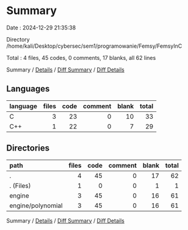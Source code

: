# Summary

Date : 2024-12-29 21:35:38

Directory /home/kali/Desktop/cybersec/sem1/programowanie/Femsy/FemsyInC

Total : 4 files,  45 codes, 0 comments, 17 blanks, all 62 lines

Summary / [Details](details.md) / [Diff Summary](diff.md) / [Diff Details](diff-details.md)

## Languages
| language | files | code | comment | blank | total |
| :--- | ---: | ---: | ---: | ---: | ---: |
| C | 3 | 23 | 0 | 10 | 33 |
| C++ | 1 | 22 | 0 | 7 | 29 |

## Directories
| path | files | code | comment | blank | total |
| :--- | ---: | ---: | ---: | ---: | ---: |
| . | 4 | 45 | 0 | 17 | 62 |
| . (Files) | 1 | 0 | 0 | 1 | 1 |
| engine | 3 | 45 | 0 | 16 | 61 |
| engine/polynomial | 3 | 45 | 0 | 16 | 61 |

Summary / [Details](details.md) / [Diff Summary](diff.md) / [Diff Details](diff-details.md)
